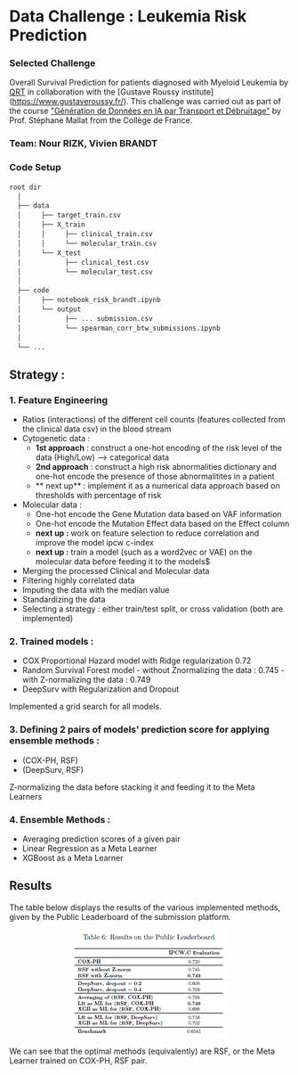 # Data Challenge : Leukemia Risk Prediction
### Selected Challenge
Overall Survival Prediction for patients diagnosed with Myeloid Leukemia by [QRT](https://www.qube-rt.com/) in collaboration with the [Gustave Roussy institute] (https://www.gustaveroussy.fr/). This challenge was carried out as part of the course ["Génération de Données en IA par Transport et Débruitage"](https://www.college-de-france.fr/fr/agenda/cours/generation-de-donnees-en-ia-par-transport-et-debruitage) by Prof. Stéphane Mallat from the Collège de France.

### Team: Nour RIZK, Vivien BRANDT

### Code Setup 
```bash
root dir
  │
  ├── data
  │     ├── target_train.csv
  │     ├── X_train
  │     │     ├── clinical_train.csv
  │     │     └── molecular_train.csv
  │     └── X_test
  │           ├── clinical_test.csv
  │           └── molecular_test.csv
  │
  ├── code
  │     ├── notebook_risk_brandt.ipynb
  │     └── output
  │           ├── ... submission.csv
  │           └── spearman_corr_btw_submissions.ipynb
  │
  └── ...
```

## Strategy :
### 1. Feature Engineering
   - Ratios (interactions) of the different cell counts (features collected from the clinical data csv) in the blood stream
   - Cytogenetic data :
        - **1st approach** : construct a one-hot encoding of the risk level of the data (High/Low) --> categorical data
        - **2nd approach** : construct a high risk abnormalities dictionary and one-hot encode the presence of those abnormalitites in a patient
        - ** next up** : implement it as a numerical data approach based on thresholds with percentage of risk
   - Molecular data :
        - One-hot encode the Gene Mutation data based on VAF information
        - One-hot encode the Mutation Effect data based on the Effect column
        - **next up :** work on feature selection to reduce correlation and improve the model ipcw c-index
        - **next up :** train a model (such as a word2vec or VAE) on the molecular data before feeding it to the models$
   - Merging the processed Clinical and Molecular data
   - Filtering highly correlated data
   - Imputing the data with the median value
   - Standardizing the data
   - Selecting a strategy : either train/test split, or cross validation (both are implemented)
 
### 2. Trained models :
   - COX Proportional Hazard model with Ridge regularization $0.72$
   - Random Survival Forest model
          - without Znormalizing the data : $0.745$
          - with Z-normalizing the data : $0.749$
   - DeepSurv with Regularization and Dropout
  
Implemented a grid search for all models.

### 3. Defining 2 pairs of models' prediction score for applying ensemble methods :
   - (COX-PH, RSF)
   - (DeepSurv, RSF)
  
Z-normalizing the data before stacking it and feeding it to the Meta Learners

### 4. Ensemble Methods :
   - Averaging prediction scores of a given pair
   - Linear Regression as a Meta Learner
   - XGBoost as a Meta Learner

## Results 
The table below displays the results of the various implemented methods, given by the Public Leaderboard of the submission platform.
<p align="center">
  <img src="./figs/public_leaderborad_results.png" alt="Public results table"/>
</p>

We can see that the optimal methods (equivalently) are RSF, or the Meta Learner trained on COX-PH, RSF pair.
   
